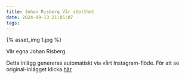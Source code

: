```yaml
---
title: Johan Risberg Vår stolthet
date: 2024-09-13 21:05:07
tags:
---
```

<div class="postId" style="display: none;">ID: 18152752504324461</div>

<div class="postImageContainer">
{% asset_img 1.jpg %}
</div>




Vår egna Johan Risberg.

<div class="automaticGeneratedPostDescription">
Detta inlägg genereras automatiskt via vårt Instagram-flöde. För att se original-inlägget klicka <a target="_blank" href="https://www.instagram.com/p/C_3lCDatBKu/">här</a>
</div>
<br>
